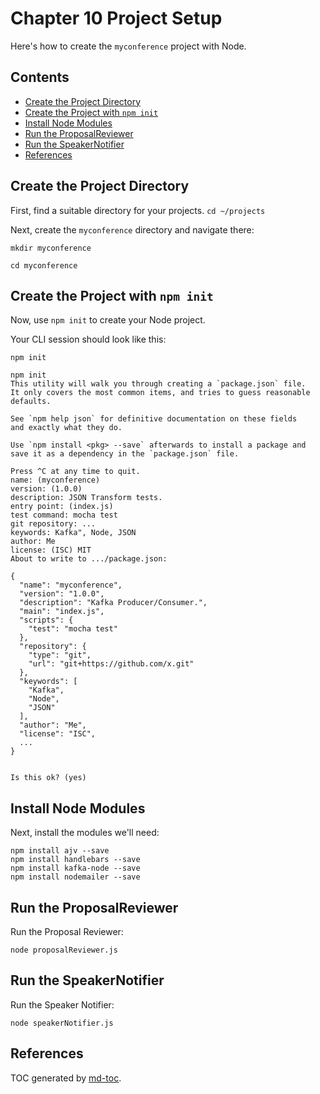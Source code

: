 Chapter 10 Project Setup
========================
Here's how to create the `myconference` project with Node.


## Contents
- [Create the Project Directory](#create-the-project-directory)
- [Create the Project with `npm init`](#create-the-project-with-npm-init)
- [Install Node Modules](#install-node-modules)
- [Run the ProposalReviewer](#run-the-proposalreviewer)
- [Run the SpeakerNotifier](#run-the-speakernotifier)
- [References](#references)


## Create the Project Directory
First, find a suitable directory for your projects.
`cd ~/projects`

Next, create the `myconference` directory and navigate there:
```
mkdir myconference

cd myconference
```

## Create the Project with `npm init`
Now, use `npm init` to create your Node project.

Your CLI session should look like this:
```
npm init

npm init
This utility will walk you through creating a `package.json` file.
It only covers the most common items, and tries to guess reasonable defaults.

See `npm help json` for definitive documentation on these fields
and exactly what they do.

Use `npm install <pkg> --save` afterwards to install a package and
save it as a dependency in the `package.json` file.

Press ^C at any time to quit.
name: (myconference)
version: (1.0.0)
description: JSON Transform tests.
entry point: (index.js)
test command: mocha test
git repository: ...
keywords: Kafka", Node, JSON
author: Me
license: (ISC) MIT
About to write to .../package.json:

{
  "name": "myconference",
  "version": "1.0.0",
  "description": "Kafka Producer/Consumer.",
  "main": "index.js",
  "scripts": {
    "test": "mocha test"
  },
  "repository": {
    "type": "git",
    "url": "git+https://github.com/x.git"
  },
  "keywords": [
    "Kafka",
    "Node",
    "JSON"
  ],
  "author": "Me",
  "license": "ISC",
  ...
}


Is this ok? (yes)
```

## Install Node Modules
Next, install the modules we'll need:
```
npm install ajv --save 
npm install handlebars --save 
npm install kafka-node --save 
npm install nodemailer --save 
```

## Run the ProposalReviewer
Run the Proposal Reviewer:
```
node proposalReviewer.js
```

## Run the SpeakerNotifier
Run the Speaker Notifier:
```
node speakerNotifier.js
```


## References
TOC generated by [md-toc](https://www.npmjs.com/package/md-toc).
